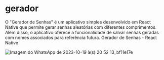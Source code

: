 # gerador
O "Gerador de Senhas" é um aplicativo simples desenvolvido em React Native que permite gerar senhas aleatórias com diferentes comprimentos. Além disso, o aplicativo oferece a funcionalidade de salvar senhas geradas com nomes associados para referência futura.
Gerador de Senhas - React Native



![Imagem do WhatsApp de 2023-10-19 à(s) 20 52 13_bf11e17e](https://github.com/issaflores/gerador/assets/97623561/4ccdd1b8-be9a-4830-af3b-a75f493a91f5)
